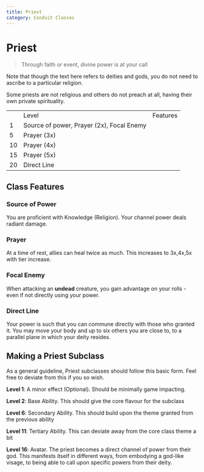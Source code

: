 ```yaml
---
title: Priest 
category: Conduit Classes
---
```


# Priest

<!--
Notes: 
 - I think it is more interesting if less characters have access to restoration/resurrection spells. However, being forced to play healer is not fun, so they should be shared.
-->

> Through faith or event, divine power is at your call

Note that though the text here refers to deities and gods, you do not need to ascribe to a particular religion. 

Some priests are not religious and others do not preach at all, having their own private spirituality. 

<table>
    <th>
        <td>Level</td>
        <td>Features</td>
    </th>
    <tr>
        <td>1</td>
        <td>Source of power, Prayer (2x), Focal Enemy</td>
    </tr>
    <tr>
        <td>5</td>
        <td>Prayer (3x)</td>
    </tr>
    <tr>
        <td>10</td>
        <td>Prayer (4x)</td>
    </tr>
    <tr>
        <td>15</td>
        <td>Prayer (5x)</td>
    </tr>
    <tr>
        <td>20</td>
        <td>Direct Line</td>
    </tr>
</table>

## Class Features
### Source of Power
You are proficient with Knowledge (Religion).
Your channel power deals radiant damage.

### Prayer
At a time of rest, allies can heal twice as much.
This increases to 3x,4x,5x with tier increase.

### Focal Enemy
When attacking an **undead** creature, you gain advantage on your rolls - even if not directly using your power.

### Direct Line
Your power is such that you can commune directly with those who granted it. You may move your body and up to six others you are close to, to a parallel plane in which your deity resides.

## Making a Priest Subclass

As a general guideline, Priest subclasses should follow this basic form. Feel free to deviate from this if you so wish.

**Level 1**: A minor effect (Optional). Should be minimally game impacting.

**Level 2**: Base Ability. This should give the core flavour for the subclass

**Level 6**: Secondary Ability. This should build upon the theme granted from the previous ability

**Level 11**: Tertiary Ability. This can deviate away from the core class theme a bit

**Level 16**: Avatar. The priest becomes a direct channel of power from their god. This manifests itself in different ways, from embodying a god-like visage, to being able to call upon specific powers from their deity.